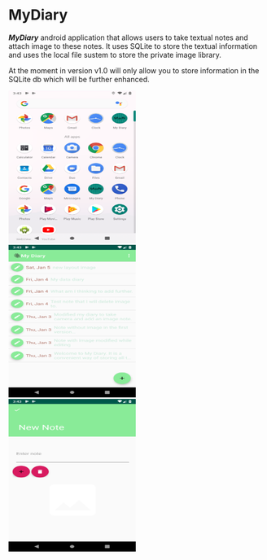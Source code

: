 # MyDiary
**_MyDiary_** android application that allows users to take textual notes and attach image to these notes. It
uses SQLite to store the textual information and uses the local file sustem to store the private
image library.

At the moment in version v1.0 will only allow you to store information in the SQLite db which will be further
enhanced.
<div>
  <div>
    <img src="screenshots/home_page.png" width="250" height="300"/>
  </div>
  <div>
    <img src="screenshots/list_of_notes.png" width="250" height="300"/>
  </div>
  <div>
    <img src="screenshots/new_note.png" width="250" height="300"/>
  </div>

  </div>


